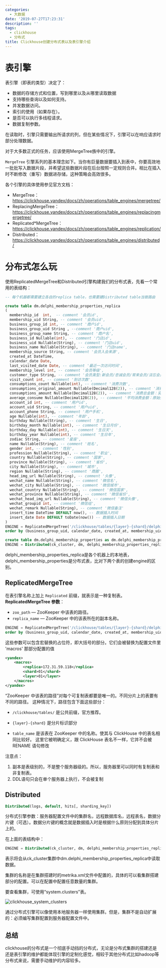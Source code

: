 ```yaml
---
categories:
  - 大数据
date: '2019-07-27T17:23:31'
description: ''
tags:
  - clickhouse
  - 分布式
title: Clickhouse创建分布式表以及表引擎介绍
---
```





# 表引擎

表引擎（即表的类型）决定了：

- 数据的存储方式和位置，写到哪里以及从哪里读取数据
- 支持哪些查询以及如何支持。
- 并发数据访问。
- 索引的使用（如果存在）。
- 是否可以执行多线程请求。
- 数据复制参数。

在读取时，引擎只需要输出所请求的列，但在某些情况下，引擎可以在响应请求时部分处理数据。

对于大多数正式的任务，应该使用MergeTree族中的引擎。

`MergeTree` 引擎系列的基本理念如下。当你有巨量数据要插入到表中，你要高效地一批批写入数据片段，并希望这些数据片段在后台按照一定规则合并。相比在插入时不断修改（重写）数据进存储，这种策略会高效很多。

<!--more-->

各个引擎的具体使用参见官方文档：

- MergeTree：https://clickhouse.yandex/docs/zh/operations/table_engines/mergetree/
- ReplacingMergeTree：https://clickhouse.yandex/docs/zh/operations/table_engines/replacingmergetree/
- Replicated*MergeTree：https://clickhouse.yandex/docs/zh/operations/table_engines/replication/
- Distributed：https://clickhouse.yandex/docs/zh/operations/table_engines/distributed/

# 分布式怎么玩

使用ReplicatedMergeTree和Distributed引擎构建我们的分布式表，先看一个常用的表结构：

```sql
-- 每个机器都需要建立各自的replica table，也需要建Distributed table当做路由

create table dm.delphi_membership_properties_replica
(
  membership_id  int,  -- comment '会员id',
  membership_uid String, -- comment '会员uid',
  business_group_id int, -- comment '商户id',
  business_group_uid String , --comment '商户uid',
  business_group_name String, -- comment '商户名',
  business_id Nullable(int), -- comment '门店id',
  business_uid Nullable(String), -- comment '门店uid',
  business_name Nullable(String), -- comment '门店name',
  membership_source String, -- comment '会员入会来源',
  created_at DateTime,
  calendar_date Date,
  last_visited_date Date, -- comment '最近一次访问时间',
  membership_level int, -- comment '会员等级',
  customer_type String, -- comment '会员类型:新会员/忠诚会员/常来会员/淡忘会员/流失会员，根据最后一次访问时间和商户配置计算而来',
  visit_count int, -- comment '到访次数',
  consumptions_count Nullable(int), -- comment '消费次数',
  consumptions_original_amount Nullable(Decimal128(2)), -- comment '消费总金额：原始金额',
  consumptions_amount Nullable(Decimal128(2)), -- comment '消费总金额：实付金额',
  average_consume Nullable(Decimal128(2)), -- comment '平均消费金额：原始金额/消费次数',
  account_id int, -- comment '用户id',
  account_uid String, -- comment '用户uid',
  account_phone String, -- comment '用户手机',
  age Nullable(int), -- comment '年龄',
  birthday Nullable(String), -- comment '生日',
  birthday_month Nullable(int), -- comment '生日月份',
  birthday_day Nullable(int), -- comment '生日天',
  birthday_year Nullable(int), -- comment '生日年',
  zodiac String, -- comment '星座',
  name Nullable(String), -- comment '姓名',
  gender int, -- comment '性别',
  profession Nullable(String), -- comment '职业',
  country Nullable(String), -- comment '国家',
  province Nullable(String), -- comment '省份',
  city Nullable(String), -- comment '城市',
  region Nullable(String), -- comment '商圈',
  head_img_url Nullable(String), -- comment '头像',
  wechat_name Nullable(String), -- comment '微信名',
  wechat_city Nullable(String), -- comment '微信城市',
  wechat_country Nullable(String), -- comment '微信国家',
  wechat_province Nullable(String), -- comment '微信省份',
  wechat_head_img_url Nullable(String), -- comment '微信头像',
  wechat_groupid int, -- comment '微信组',
  wechat_remark Nullable(String), -- comment '微信备注'
  insert_time DateTime DEFAULT now(), -- 数据插入时间
  insert_date Date DEFAULT toDate(now()) -- 数据插入日期
)
ENGINE = ReplicatedMergeTree('/clickhouse/tables/{layer}-{shard}/delphi_membership_properties_replica', '{replica}')
order by (business_group_uid, calendar_date, created_at, membership_uid);

create table dm.delphi_membership_properties as dm.delphi_membership_properties_replica
ENGINE = Distributed(ck_cluster, dm, delphi_membership_properties_replica, rand());
```

delphi_membership_properties_replica是各个机器上的本地表，delphi_membership_properties是分布式表，比对下两个表的创建engine的区别。

## ReplicatedMergeTree

在表引擎名称上加上 `Replicated` 前缀，就表示是一种复制表。**ReplicatedMergeTree 参数**：

- `zoo_path` — ZooKeeper 中该表的路径。
- `replica_name` — ZooKeeper 中的该表所在的副本名称。

```sql
ENGINE = ReplicatedMergeTree('/clickhouse/tables/{layer}-{shard}/delphi_membership_properties_replica', '{replica}')
order by (business_group_uid, calendar_date, created_at, membership_uid);
```

这些参数可以包含宏替换的占位符，即大括号的部分。它们会被替换为配置文件里 'macros' 那部分配置的值

```xml
<yandex>
    <macros>
        <replica>172.31.59.118</replica>
        <shard>01</shard>
        <layer>01</layer>
    </macros>
</yandex>
```

“ZooKeeper 中该表的路径”对每个可复制表都要是唯一的。不同分片上的表要有不同的路径。 这种情况下，路径包含下面这些部分：

- `/clickhouse/tables/` 是公共前缀，官方推荐。

- `{layer}-{shard}` 是分片标识部分

- `table_name` 是该表在 ZooKeeper 中的名称。使其与 ClickHouse 中的表名相同比较好。 这里它被明确定义，跟 ClickHouse 表名不一样，它并不会被 RENAME 语句修改

注意点：

1. 副本是表级别的，不是整个服务器级的。所以，服务器里可以同时有复制表和非复制表。
2. DDL语句只会在单个服务器上执行，不会被复制

## Distributed

```sql
Distributed(logs, default, hits[, sharding_key])
```

分布式引擎参数：服务器配置文件中的集群名，远程数据库名，远程表名，数据分片键（可选）。数据分片键的概念就是数据插入时是根据什么原则分配到具体分片上的。

在上面的表结构中：

```sql
ENGINE = Distributed(ck_cluster, dm, delphi_membership_properties_replica, rand());
```

表示将会从ck_cluster集群中dm.delphi_membership_properties_replica中读取数据。

集群的名称是在集群搭建时的metrika.xml文件中配置的，具体的可以看集群搭建部分的配置。可以在配置中配置任意数量的集群。

要查看集群，可使用“system.clusters”表。

![clickhouse_system_clusters](https://flowsnow.oss-cn-shanghai.aliyuncs.com/image/tech/clickhouse-create-distributed-table-and-table-engine-introduction/clickhouse_system_clusters.jpg)

通过分布式引擎可以像使用本地服务器一样使用集群。但是，集群不是自动扩展的：必须编写集群配置到服务器配置文件中。

## 总结

clickhouse的分布式是一个彻底手动挡的分布式，无论是分布式集群的搭建还是还是表引擎的维护都能体现引擎的定制化感觉，相较于其他分布式比如hadoop等分布式来说，需要手动维护的内容较多。


